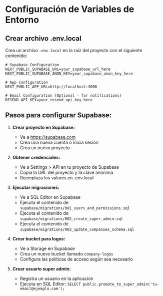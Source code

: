 # Configuración de Variables de Entorno

## Crear archivo .env.local

Crea un archivo `.env.local` en la raíz del proyecto con el siguiente contenido:

```env
# Supabase Configuration
NEXT_PUBLIC_SUPABASE_URL=your_supabase_url_here
NEXT_PUBLIC_SUPABASE_ANON_KEY=your_supabase_anon_key_here

# App Configuration
NEXT_PUBLIC_APP_URL=http://localhost:3000

# Email Configuration (Optional - for notifications)
RESEND_API_KEY=your_resend_api_key_here
```

## Pasos para configurar Supabase:

1. **Crear proyecto en Supabase:**
   - Ve a https://supabase.com
   - Crea una nueva cuenta o inicia sesión
   - Crea un nuevo proyecto

2. **Obtener credenciales:**
   - Ve a Settings > API en tu proyecto de Supabase
   - Copia la URL del proyecto y la clave anónima
   - Reemplaza los valores en .env.local

3. **Ejecutar migraciones:**
   - Ve a SQL Editor en Supabase
   - Ejecuta el contenido de `supabase/migrations/001_users_and_permissions.sql`
   - Ejecuta el contenido de `supabase/migrations/002_create_super_admin.sql`
   - Ejecuta el contenido de `supabase/migrations/003_update_companies_schema.sql`

4. **Crear bucket para logos:**
   - Ve a Storage en Supabase
   - Crea un nuevo bucket llamado `company-logos`
   - Configura las políticas de acceso según sea necesario

5. **Crear usuario super admin:**
   - Registra un usuario en la aplicación
   - Ejecuta en SQL Editor: `SELECT public.promote_to_super_admin('tu-email@ejemplo.com');`

